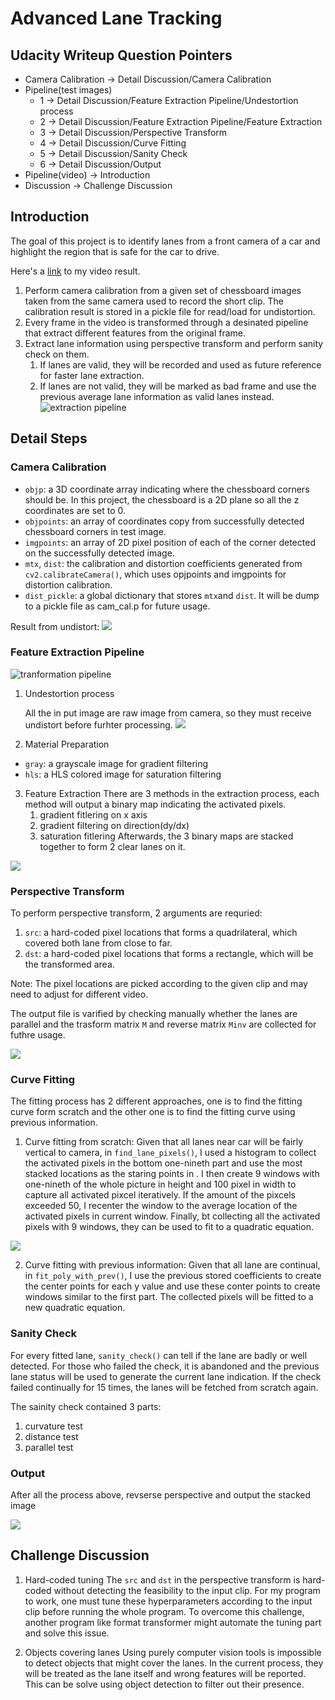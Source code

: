 # Advanced Lane Tracking

## Udacity Writeup Question Pointers
- Camera Calibration -> Detail Discussion/Camera Calibration
- Pipeline(test images)
    - 1 -> Detail Discussion/Feature Extraction Pipeline/Undestortion process
    - 2 -> Detail Discussion/Feature Extraction Pipeline/Feature Extraction
    - 3 -> Detail Discussion/Perspective Transform
    - 4 -> Detail Discussion/Curve Fitting
    - 5 -> Detail Discussion/Sanity Check
    - 6 -> Detail Discussion/Output
- Pipeline(video) -> Introduction
- Discussion -> Challenge Discussion

 

## Introduction
The goal  of this project is to identify lanes from a front camera of a car and highlight the region that is safe for the car to drive.

Here's a [link](https://youtu.be/DRTsc3jyWg0) to my video result.

1. Perform camera calibration from a given set of chessboard images taken from the same camera used to record the short clip. The calibration result is stored in a pickle file for read/load for undistortion.
2. Every frame in the video is transformed through a desinated pipeline that extract different features from the original frame.
3. Extract lane information using perspective transform and perform sanity check on them. 
    1. If lanes are valid, they will be recorded and used as future reference for faster lane extraction. 
    2. If lanes are not valid, they will be marked as bad frame and use the previous average lane information as valid lanes instead.
![extraction pipeline](https://i.imgur.com/MTTQVeh.png)

## Detail Steps

### Camera Calibration

- `objp`: a 3D coordinate array indicating where the chessboard corners should be. In this project, the chessboard is a 2D plane so all the z coordinates are set to 0. 
- `objpoints`: an array of coordinates copy from successfully detected chessboard corners in test image.
- `imgpoints`: an array of 2D pixel position of each of the corner detected on the successfully detected image.
- `mtx`, `dist`: the calibration and distortion coefficients generated from `cv2.calibrateCamera()`, which uses opjpoints and imgpoints for distortion calibration.
- `dist_pickle`: a global dictionary that stores `mtx`and `dist`. It will be dump to a pickle file as cam_cal.p for future usage.

Result from undistort:
![](https://i.imgur.com/a9fgoDp.jpg)

### Feature Extraction Pipeline
![tranformation pipeline](https://i.imgur.com/YsGdD0R.png)

1. Undestortion process

    All the in put image are raw image from camera, so they must receive undistort before furhter processing.
![](https://i.imgur.com/ZAL82E2.jpg)

2. Material Preparation
- `gray`: a grayscale image for gradient filtering
- `hls`: a HLS colored image for saturation filtering
3. Feature Extraction
    There are 3 methods in the extraction process, each method will output a binary map indicating the activated pixels.
    1. gradient fitlering on x axis
    2. gradient filtering on direction(dy/dx)
    3. saturation fitlering 
    Afterwards, the 3 binary maps are stacked together to form 2 clear lanes on it.

![](https://i.imgur.com/TcIk4lP.jpg)

### Perspective Transform
To perform perspective transform, 2 arguments are requried:
1. `src`: a hard-coded pixel locations that forms a quadrilateral, which covered both lane from close to far.
2. `dst`: a hard-coded pixel locations that forms a rectangle, which will be the transformed area.

Note: The pixel locations are picked according to the given clip and may need to adjust for different video.

The output file is varified by checking manually whether the lanes are parallel and the trasform matrix `M` and reverse matrix `Minv` are collected for futhre usage.

![](https://i.imgur.com/7ttzOb0.jpg)

### Curve Fitting
The fitting process has 2 different approaches, one is to find the fitting curve form scratch and the other one is to find the fitting curve using previous information.
1. Curve fitting from scratch:
    Given that all lanes near car will be fairly vertical to camera, in `find_lane_pixels()`, I used a histogram to collect the activated pixels in the bottom one-nineth part and use the most stacked locations as the staring points in . I then create 9 windows with one-nineth of the whole picture in height and 100 pixel in width to capture all activated pixcel iteratively. If the amount of the pixcels exceeded 50, I recenter the window to the average location of the activated pixels in current window. Finally, bt collecting all the activated pixels with 9 windows, they can be used to fit to a quadratic equation.

![](https://i.imgur.com/wkw5ARH.jpg)

2. Curve fitting with previous information:
    Given that all lane are continual, in `fit_poly_with_prev()`, I use the previous stored coefficients to create the center points for each y value and use these conter points to create windows  similar to the first part. The collected pixels will be fitted to a new quadratic equation.

### Sanity Check
For every fitted lane, `sanity_check()` can tell if the lane are badly or well detected. For those who failed the check, it is abandoned and the previous lane status will be used to generate the current lane indication. If the check failed continually for 15 times, the lanes will be fetched from scratch again.

The sainity check contained 3 parts:
1. curvature test
2. distance test
3. parallel test

### Output
After all the process above, revserse perspective and output the stacked image

![](https://i.imgur.com/3nmHL8R.jpg)


## Challenge Discussion
1. Hard-coded tuning
    The `src` and `dst` in the perspective transform is hard-coded without detecting the feasibility to the input clip. For my program to work, one must tune these hyperparameters according to the input clip before running the whole program. To overcome this challenge, another program like format transformer might automate the tuning part and solve this issue.

2. Objects covering lanes
    Using purely computer vision tools is impossible to detect objects that might cover the lanes. In the current process, they will be treated as the lane itself and wrong features will be reported. This can be solve using object detection to filter out their presence.


